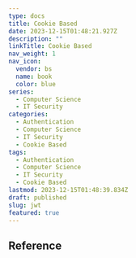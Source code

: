 ```yaml
---
type: docs
title: Cookie Based
date: 2023-12-15T01:48:21.927Z
description: ""
linkTitle: Cookie Based
nav_weight: 1
nav_icon:
  vendor: bs
  name: book
  color: blue
series:
  - Computer Science
  - IT Security
categories:
  - Authentication
  - Computer Science
  - IT Security
  - Cookie Based
tags:
  - Authentication
  - Computer Science
  - IT Security
  - Cookie Based
lastmod: 2023-12-15T01:48:39.834Z
draft: published
slug: jwt
featured: true
---
```


## Reference
